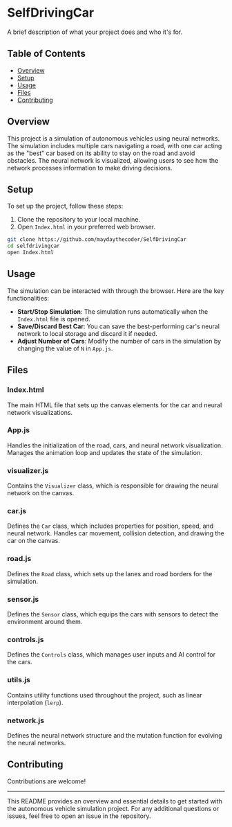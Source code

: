 # SelfDrivingCar


A brief description of what your project does and who it's for.

## Table of Contents

- [Overview](#overview)
- [Setup](#setup)
- [Usage](#usage)
- [Files](#files)
- [Contributing](#contributing)

## Overview

This project is a simulation of autonomous vehicles using neural networks. The simulation includes multiple cars navigating a road, with one car acting as the "best" car based on its ability to stay on the road and avoid obstacles. The neural network is visualized, allowing users to see how the network processes information to make driving decisions.

## Setup

To set up the project, follow these steps:

1. Clone the repository to your local machine.
2. Open `Index.html` in your preferred web browser.

```bash
git clone https://github.com/maydaythecoder/SelfDrivingCar
cd selfdrivingcar
open Index.html
```

## Usage

The simulation can be interacted with through the browser. Here are the key functionalities:

- **Start/Stop Simulation**: The simulation runs automatically when the `Index.html` file is opened.
- **Save/Discard Best Car**: You can save the best-performing car's neural network to local storage and discard it if needed.
- **Adjust Number of Cars**: Modify the number of cars in the simulation by changing the value of `N` in `App.js`.

## Files

### Index.html

The main HTML file that sets up the canvas elements for 
the car and neural network visualizations.

### App.js

Handles the initialization of the road, cars, 
and neural network visualization. 
Manages the animation loop and updates the state of the simulation.

### visualizer.js

Contains the `Visualizer` class, which is responsible for drawing
the neural network on the canvas.

### car.js

Defines the `Car` class, which includes properties for position,
speed, and neural network. Handles car movement, 
collision detection, and drawing the car on the canvas.

### road.js

Defines the `Road` class, which sets up the lanes and 
road borders for the simulation.

### sensor.js

Defines the `Sensor` class, which equips the cars with sensors
to detect the environment around them.

### controls.js

Defines the `Controls` class, which manages user inputs and
AI control for the cars.

### utils.js

Contains utility functions used throughout the project,
such as linear interpolation (`lerp`).

### network.js

Defines the neural network structure and the mutation function
for evolving the neural networks.

## Contributing

Contributions are welcome!

---

This README provides an overview and essential details to 
get started with the autonomous vehicle simulation project.
For any additional questions or issues,
feel free to open an issue in the repository.
